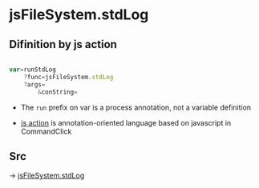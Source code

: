 # jsFileSystem.stdLog

## Difinition by js action

```js.js

var=runStdLog
	?func=jsFileSystem.stdLog
	?args=
		&conString=
```

- The `run` prefix on var is a process annotation, not a variable definition

- [js action](#) is annotation-oriented language based on javascript in CommandClick

## Src

-> [jsFileSystem.stdLog](https://github.com/puutaro/CommandClick/blob/master/app/src/main/java/com/puutaro/commandclick/fragment_lib/terminal_fragment/js_interface/file/JsFileSystem.kt#L147)



